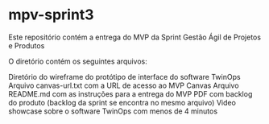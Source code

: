 # mpv-sprint3
Este repositório contém a entrega do MVP da Sprint Gestão Ágil de Projetos e Produtos

O diretório contém os seguintes arquivos:

Diretório do wireframe do protótipo de interface do software TwinOps
Arquivo canvas-url.txt com a URL de acesso ao MVP Canvas
Arquivo README.md com as instruções para a entrega do MVP
PDF com backlog do produto (backlog da sprint se encontra no mesmo arquivo)
Video showcase sobre o software TwinOps com menos de 4 minutos